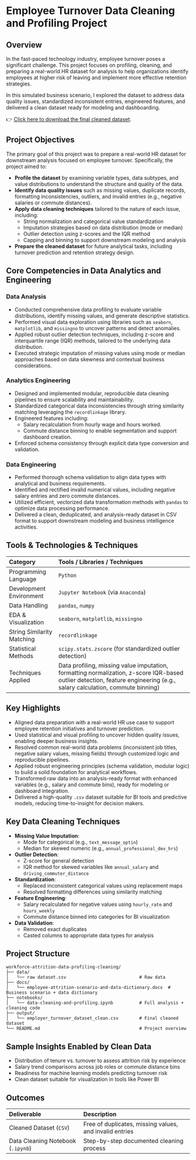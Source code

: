 # Employee Turnover Data Cleaning and Profiling Project

## Overview

In the fast-paced technology industry, employee turnover poses a significant challenge. This project focuses on profiling, cleaning, and preparing a real-world HR dataset for analysis to help organizations identify employees at higher risk of leaving and implement more effective retention strategies.

In this simulated business scenario, I explored the dataset to address data quality issues, standardized inconsistent entries, engineered features, and delivered a clean dataset ready for modeling and dashboarding.

👉 [Click here to download the final cleaned dataset](output/employer_turnover_dataset_clean.csv).

## Project Objectives

The primary goal of this project was to prepare a real-world HR dataset for downstream analysis focused on employee turnover. Specifically, the project aimed to:

- **Profile the dataset** by examining variable types, data subtypes, and value distributions to understand the structure and quality of the data.
- **Identify data quality issues** such as missing values, duplicate records, formatting inconsistencies, outliers, and invalid entries (e.g., negative salaries or commute distances).
- **Apply data cleaning techniques** tailored to the nature of each issue, including:
    - String normalization and categorical value standardization
    - Imputation strategies based on data distribution (mode or median)
    - Outlier detection using z-scores and the IQR method
    - Capping and binning to support downstream modeling and analysis
- **Prepare the cleaned dataset** for future analytical tasks, including turnover prediction and retention strategy design.

## Core Competencies in Data Analytics and Engineering

### Data Analysis
- Conducted comprehensive data profiling to evaluate variable distributions, identify missing values, and generate descriptive statistics.
- Performed visual data exploration using libraries such as `seaborn`, `matplotlib`, and `missingno` to uncover patterns and detect anomalies.
- Applied robust outlier detection techniques, including z-score and interquartile range (IQR) methods, tailored to the underlying data distribution.
- Executed strategic imputation of missing values using mode or median approaches based on data skewness and contextual business considerations.

### Analytics Engineering
- Designed and implemented modular, reproducible data cleaning pipelines to ensure scalability and maintainability.
- Standardized categorical data inconsistencies through string similarity matching leveraging the `recordlinkage` library.
- Engineered features including:
    - Salary recalculation from hourly wage and hours worked.
    - Commute distance binning to enable segmentation and support dashboard creation.
- Enforced schema consistency through explicit data type conversion and validation.

### Data Engineering
- Performed thorough schema validation to align data types with analytical and business requirements.
- Identified and rectified invalid numerical values, including negative salary entries and zero commute distances.
- Utilized efficient, vectorized data transformation methods with `pandas` to optimize data processing performance.
- Delivered a clean, deduplicated, and analysis-ready dataset in CSV format to support downstream modeling and business intelligence activities.

##  Tools & Technologies & Techniques

| Category                                       | Tools / Libraries / Techniques                            |
|:---------------------------------|:--------------------------------------------------- |
| Programming Language      |`Python`                                                                          |
| Development Environment | `Jupyter Notebook` (via `Anaconda`)              |
| Data Handling                            | `pandas`, `numpy`                                               | 
| EDA & Visualization                  | `seaborn`, `matplotlib`, `missingno`                  |
| String Similarity Matching   | `recordlinkage`                                                           |
| Statistical Methods   | `scipy.stats.zscore` (for standardized outlier detection)                           |
| Techniques Applied    | Data profiling, missing value imputation, formatting normalization, z-score  IQR-based outlier detection, feature engineering (e.g., salary calculation, commute binning) |

## Key Highlights

- Aligned data preparation with a real-world HR use case to support employee retention initiatives and turnover prediction.
- Used statistical and visual profiling to uncover hidden quality issues, enabling deeper business insights.
- Resolved common real-world data problems (inconsistent job titles, negative salary values, missing fields) through customized logic and reproducible pipelines.
- Applied robust engineering principles (schema validation, modular logic) to build a solid foundation for analytical workflows.
- Transformed raw data into an analysis-ready format with enhanced variables (e.g., salary and commute bins), ready for modeling or dashboard integration.
- Delivered a high-quality `.csv` dataset suitable for BI tools and predictive models, reducing time-to-insight for decision makers.

## Key Data Cleaning Techniques

- **Missing Value Imputation**:
  - Mode for categorical (e.g., `text_message_optin`)
  - Median for skewed numeric (e.g., `annual_professional_dev_hrs`)
- **Outlier Detection**:
  - Z-score for general detection
  - IQR method for skewed variables like `annual_salary` and `driving_commuter_distance`
- **Standardization**:
  - Replaced inconsistent categorical values using replacement maps
  - Resolved formatting differences using similarity matching
- **Feature Engineering**:
  - Salary recalculated for negative values using `hourly_rate` and `hours_weekly`
  - Commute distance binned into categories for BI visualization
- **Data Validation**:
  - Removed exact duplicates
  - Casted columns to appropriate data types for analysis

## Project Structure

```text
workforce-attrition-data-profiling-cleaning/
├── data/
│   └── raw dataset.csv                            # Raw data
├── docs/
│   └── employee-attrition-scenario-and-data-dictionary.docx  # Business scenario + data dictionary
├── notebooks/
│   └── data-cleaning-and-profiling.ipynb          # Full analysis + cleaning code
├── output/
│   └── employer_turnover_dataset_clean.csv        # Final cleaned dataset
└── README.md                                      # Project overview
```

## Sample Insights Enabled by Clean Data

- Distribution of tenure vs. turnover to assess attrition risk by experience
- Salary trend comparisons across job roles or commute distance bins
- Readiness for machine learning models predicting turnover risk
- Clean dataset suitable for visualization in tools like Power BI

## Outcomes

|Deliverable                                            |Description                                          | 
|:------------------------------------------|:-----------------------------------------------|
| Cleaned Dataset (`CSV`)                       | Free of duplicates, missing values, and invalid entries |
| Data Cleaning Notebook (`.ipynb`)   | Step-by-step documented cleaning process                    |
